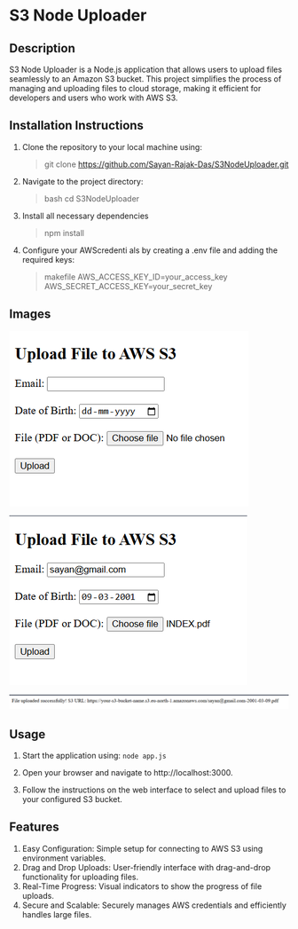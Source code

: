 # S3 Node Uploader

## Description 

S3 Node Uploader is a Node.js application that allows
users to upload files seamlessly to an Amazon S3 bucket. This project
simplifies the process of managing and uploading files to cloud storage,
making it efficient for developers and users who work with AWS S3.

## Installation Instructions 

1. Clone the repository to your local
machine using:

    > git clone https://github.com/Sayan-Rajak-Das/S3NodeUploader.git

3. Navigate to the project directory:
   
   > bash cd S3NodeUploader

4. Install all necessary dependencies
 
    > npm install
   
5. Configure your AWScredenti als by creating a .env file and adding the
required keys:

     > makefile AWS_ACCESS_KEY_ID=your_access_key
     >  AWS_SECRET_ACCESS_KEY=your_secret_key

## Images 

 ![Initial Form](./images/initial-form.png) 
 
 ![Form Filled](./images/form-filled.png) 
 
 ![Upload Success](./images/upload-success.png)

## Usage

 1. Start the application using:  `node app.js`

 2. Open your browser and navigate to http://localhost:3000.

 3. Follow
    the instructions on the web interface to select and upload files to your
    configured S3 bucket.

## Features

 1. Easy Configuration: Simple setup for connecting to AWS S3 using
environment variables. 
 2. Drag and Drop Uploads: User-friendly interface
with drag-and-drop functionality for uploading files. 
 3. Real-Time
Progress: Visual indicators to show the progress of file uploads. 
 4. Secure and Scalable: Securely manages AWS credentials and efficiently
handles large files.
